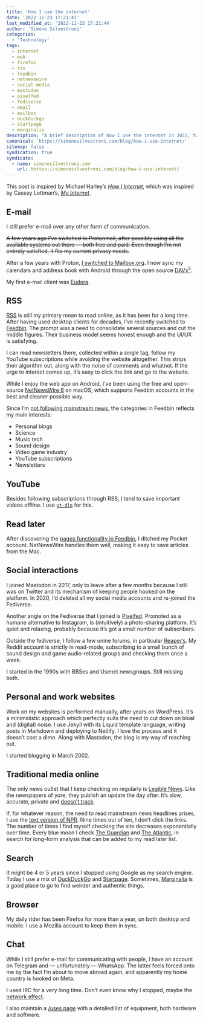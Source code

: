```yaml
---
title: 'How I use the internet'
date: '2022-11-23 17:21:41'
last_modified_at: '2022-11-23 17:21:44'
author: 'Simone Silvestroni'
categories:
  - 'Technology'
tags:
  - internet
  - web
  - firefox
  - rss
  - feedbin
  - netnewswire
  - social media
  - mastodon
  - pixelfed
  - fediverse
  - email
  - mailbox
  - duckduckgo
  - startpage
  - marginalia
description: "A brief description of how I use the internet in 2022, two years after leaving all mainstream social networks."
canonical: 'https://simonesilvestroni.com/blog/how-i-use-internet/'
sitemap: false
syndication: true
syndicate:
  - name: simonesilvestroni.com
    url: hhttps://simonesilvestroni.com/blog/how-i-use-internet/
---
```

This post is inspired by Michael Harley’s [_How I Internet_](https://obsolete29.com/posts/2022/11/07/how-i-internet/), which was inspired by Cassey Lottman’s, [_My Internet_](https://www.cassey.dev/posts/2022-11-05-my-internet/).

## E-mail

I still prefer e-mail over any other form of communication.

~~A few years ago I’ve switched to Protonmail, after possibly using all the available systems out there — both free and paid. Even though I’m not entirely satisfied, it fits my current privacy needs.~~ 

After a few years with Proton, [I switched to Mailbox.org](https://simonesilvestroni.com/blog/email-migration-from-proton-to-mailbox/). I now sync my calendars and address book with Android through the open source [DAVx<sup>5</sup>](https://f-droid.org/en/packages/at.bitfire.davdroid/).

My first e-mail client was [Eudora](https://en.wikipedia.org/wiki/Eudora_(email_client)).

## RSS

[RSS](https://en.wikipedia.org/wiki/RSS) is still my primary mean to read online, as it has been for a long time. After having used desktop clients for decades, I’ve recently switched to [Feedbin](https://feedbin.com/). The prompt was a need to consolidate several sources and cut the middle figures. Their business model seems honest enough and the UI/UX is satisfying.

I can read newsletters there, collected within a single tag, follow my YouTube subscriptions while avoiding the website altogether. This strips their algorithm out, along with the noise of comments and whatnot. If the urge to interact comes up, it’s easy to click the link and go to the website.

While I enjoy the web app on Android, I've been using the free and open-source [NetNewsWire 6](https://netnewswire.com/) on macOS, which supports Feedbin accounts in the best and cleaner possible way.

Since I’m [not following mainstream news](/blog/degrowth/), the categories in Feedbin reflects my main interests:

- Personal blogs
- Science
- Music tech
- Sound design
- Video game industry
- YouTube subscriptions
- Newsletters

## YouTube

Besides following subscriptions through RSS, I tend to save important videos offline. I use [`yt-dlp`](https://github.com/yt-dlp/yt-dlp) for this.

## Read later

After discovering the [pages functionality in Feedbin](https://feedbin.com/blog/2019/08/20/save-webpages-to-read-later/), I ditched my Pocket account. NetNewsWire handles them well, making it easy to save articles from the Mac.

## Social interactions

I joined Mastodon in 2017, only to leave after a few months because I still was on Twitter and its mechanism of keeping people hooked on the platform. In 2020, I’d deleted all my social media accounts and re-joined the Fediverse.

Another angle on the Fediverse that I joined is [Pixelfed](https://pixelfed.social/@m2m). Promoted as a humane alternative to Instagram, is (intuitively) a photo-sharing platform. It’s quiet and relaxing, probably because it’s got a small number of subscribers.

Outside the fediverse, I follow a few onine forums, in particular [Reaper’s](https://forum.cockos.com/forumdisplay.php?f=20). My Reddit account is strictly in read-mode, subscribing to a small bunch of sound design and game audio-related groups and checking them once a week.

I started in the 1990s with BBSes and Usenet newsgroups. Still missing both.

## Personal and work websites

Work on my websites is performed manually, after years on WordPress. It’s a minimalistic approach which perfectly suits the need to cut down on bloat and (digital) noise. I use Jekyll with its Liquid template language, writing posts in Markdown and deploying to Netlify. I love the process and it doesn’t cost a dime. Along with Mastodon, the blog is my way of reaching out.

I started blogging in March 2002.

## Traditional media online

The only news outlet that I keep checking on regularly is [Legible News](https://legiblenews.com/). Like the newspapers of yore, they publish an update the day after. It’s slow, accurate, private and [doesn’t track](https://legiblenews.com/about).

If, for whatever reason, the need to read mainstream news headlines arises, I use the [text version of NPR](https://text.npr.org/). Nine times out of ten, I don’t click the links. The number of times I find myself checking the site decreases exponentially over time. Every blue moon I check [The Guardian](https://www.theguardian.com/international) and [The Atlantic](https://www.theatlantic.com/world/), in search for long-form analysis that can be added to my read later list.

## Search

It might be 4 or 5 years since I stopped using Google as my search engine. Today I use a mix of [DuckDuckGo](https://duckduckgo.com/) and [Startpage](https://www.startpage.com/). Sometimes, [Marginalia](https://search.marginalia.nu/) is a good place to go to find weirder and authentic things.

## Browser

My daily rider has been Firefox for more than a year, on both desktop and mobile. I use a Mozilla account to keep them in sync.

## Chat

While I still prefer e-mail for communicating with people, I have an account on Telegram and — unfortunately — WhatsApp. The latter feels forced onto me by the fact I’m about to move abroad again, and apparently my home country is hooked on Meta.

I used IRC for a very long time. Don’t even know why I stopped, maybe the [network effect](https://en.wikipedia.org/wiki/Network_effect).

I also maintain a [/uses page](/uses/) with a detailed list of equipment, both hardware and software.